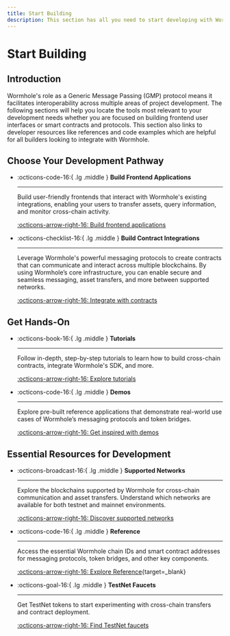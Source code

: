 ```yaml
---
title: Start Building
description: This section has all you need to start developing with Wormhole, including a guide to supported networks, tool sets, and code examples.
---
```


# Start Building

## Introduction

Wormhole's role as a Generic Message Passing (GMP) protocol means it facilitates interoperability across multiple areas of project development. The following sections will help you locate the tools most relevant to your development needs whether you are focused on building frontend user interfaces or smart contracts and protocols. This section also links to developer resources like references and code examples which are helpful for all builders looking to integrate with Wormhole. 

## Choose Your Development Pathway

<div class="grid cards" markdown>

-   :octicons-code-16:{ .lg .middle } **Build Frontend Applications**

    ---

    Build user-friendly frontends that interact with Wormhole's existing integrations, enabling your users to transfer assets, query information, and monitor cross-chain activity.

    [:octicons-arrow-right-16: Build frontend applications](/build/applications/)

-   :octicons-checklist-16:{ .lg .middle } **Build Contract Integrations**

    ---

    Leverage Wormhole's powerful messaging protocols to create contracts that can communicate and interact across multiple blockchains. By using Wormhole’s core infrastructure, you can enable secure and seamless messaging, asset transfers, and more between supported networks.

    [:octicons-arrow-right-16: Integrate with contracts](/build/applications/connect/)

</div>

## Get Hands-On 

<div class="grid cards" markdown>

-   :octicons-book-16:{ .lg .middle } **Tutorials**

    ---

    Follow in-depth, step-by-step tutorials to learn how to build cross-chain contracts, integrate Wormhole's SDK, and more.

    [:octicons-arrow-right-16: Explore tutorials](/tutorials/)

-   :octicons-code-16:{ .lg .middle } **Demos**

    ---

    Explore pre-built reference applications that demonstrate real-world use cases of Wormhole’s messaging protocols and token bridges.

    [:octicons-arrow-right-16: Get inspired with demos](/build/contract-integrations/core-contracts/)

</div>

## Essential Resources for Development

<div class="grid cards" markdown>

-   :octicons-broadcast-16:{ .lg .middle } **Supported Networks**

    ---

    Explore the blockchains supported by Wormhole for cross-chain communication and asset transfers. Understand which networks are available for both testnet and mainnet environments.

    [:octicons-arrow-right-16: Discover supported networks](/build/start-building/supported-networks/)

-   :octicons-code-16:{ .lg .middle } **Reference**

    ---

    Access the essential Wormhole chain IDs and smart contract addresses for messaging protocols, token bridges, and other key components.

    [:octicons-arrow-right-16: Explore Reference](/build/reference/){target=\_blank}



-   :octicons-goal-16:{ .lg .middle } **TestNet Faucets**

    ---

    Get TestNet tokens to start experimenting with cross-chain transfers and contract deployment.

    [:octicons-arrow-right-16: Find TestNet faucets](/build/start-building/testnet-faucets/)

</div>
